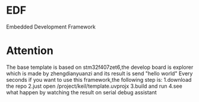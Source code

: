 # EDF
Embedded Development Framework
# Attention
The base template is based on stm32f407zet6,the develop board is explorer which is made by zhengdianyuanzi
and its result is send "hello world" Every seconds
if you want to use this framework,the following step is:
1.download the repo
2.just open /project/keil/template.uvprojx
3.build and run
4.see what happen by watching the result on serial debug assistant
